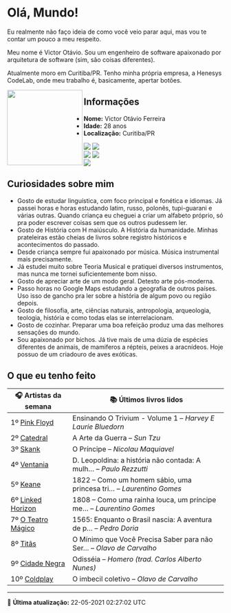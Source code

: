 # Olá, Mundo!

Eu realmente não faço ideia de como você veio parar aqui, mas vou te contar um pouco a meu respeito.

Meu nome é Victor Otávio. Sou um engenheiro de software apaixonado por arquitetura de software (sim, são coisas diferentes).

Atualmente moro em Curitiba/PR. Tenho minha própria empresa, a Henesys CodeLab, onde meu trabalho é, basicamente, apertar botões.

<img align="left" src="https://github.com/vctrtvfrrr/vctrtvfrrr/raw/master/octocat.png" alt="" width="175" />

## Informações

- **Nome:** Victor Otávio Ferreira
- **Idade:** 28 anos
- **Localização:** Curitiba/PR

[![](https://img.shields.io/badge/LinkedIn-victorotavio-blue)](https://www.linkedin.com/in/victorotavio/) [![](https://img.shields.io/badge/Twitter-@vctrtvfrrr-blue)](https://twitter.com/vctrtvfrrr)  
[![](https://img.shields.io/badge/GitHub-vctrtvfrrr-24292e)](https://github.com/vctrtvfrrr) [![](https://img.shields.io/badge/GitLab-vctrtvfrrr-ec5d16)](https://gitlab.com/vctrtvfrrr)  
[![](https://img.shields.io/badge/Email-victor@otavioferreira.com.br-red)](mailto:victor@otavioferreira.com.br)  

## Curiosidades sobre mim

-   Gosto de estudar linguística, com foco principal e fonética e idiomas. Já passei horas e horas estudando latim, russo, polonês, tupi-guarani e várias outras. Quando criança eu cheguei a criar um alfabeto próprio, só pra poder escrever coisas sem que os outros pudessem ler.
-   Gosto de História com H maiúsculo. A História da humanidade. Minhas prateleiras estão cheias de livros sobre registro históricos e acontecimentos do passado.
-   Desde criança sempre fui apaixonado por música. Música instrumental mais precisamente.
-   Já estudei muito sobre Teoria Musical e pratiquei diversos instrumentos, mas nunca me tornei suficientemente bom nisso.
-   Gosto de apreciar arte de um modo geral. Detesto arte pós-moderna.
-   Passo horas no Google Maps estudando a geografia de outros países. Uso isso de gancho pra ler sobre a história de algum povo ou região depois.
-   Gosto de filosofia, arte, ciências naturais, antropologia, arqueologia, teologia, história e como todas elas se interrelacionam.
-   Gosto de cozinhar. Preparar uma boa refeição produz uma das melhores sensações do mundo.
-   Sou apaixonado por bichos. Já tive mais de uma dúzia de espécies diferentes de animais, de mamiferos a répteis, peixes a aracnídeos. Hoje possuo de um criadouro de aves exóticas.


## O que eu tenho feito

|                        🎧 Artistas da semana                         |                      📚 Últimos livros lidos                      |
|----------------------------------------------------------------------|-------------------------------------------------------------------|
| 1º [Pink Floyd](https://www.last.fm/music/Pink+Floyd)                | Ensinando O Trivium - Volume 1	–	_Harvey E Laurie Bluedorn_         |
| 2º [Catedral](https://www.last.fm/music/Catedral)                    | A Arte da Guerra	–	_Sun Tzu_                                        |
| 3º [Skank](https://www.last.fm/music/Skank)                          | O Príncipe	–	_Nicolau Maquiavel_                                    |
| 4º [Ventania](https://www.last.fm/music/Ventania)                    | D. Leopoldina: a história não contada: A mulh…	–	_Paulo Rezzutti_   |
| 5º [Keane](https://www.last.fm/music/Keane)                          | 1822 – Como um homem sábio, uma princesa tri…	–	_Laurentino Gomes_  |
| 6º [Linked Horizon](https://www.last.fm/music/Linked+Horizon)        | 1808 – Como uma rainha louca, um príncipe me…	–	_Laurentino Gomes_  |
| 7º [O Teatro Mágico](https://www.last.fm/music/O+Teatro+M%C3%A1gico) | 1565: Enquanto o Brasil nascia: A aventura de p…	–	_Pedro Doria_    |
| 8º [Titãs](https://www.last.fm/music/Tit%C3%A3s)                     | O Mínimo que Você Precisa Saber para não Ser…	–	_Olavo de Carvalho_ |
| 9º [Cidade Negra](https://www.last.fm/music/Cidade+Negra)            | Odisséia	–	_Homero (trad. Carlos Alberto Nunes)_                    |
| 10º [Coldplay](https://www.last.fm/music/Coldplay)                   | O imbecil coletivo	–	_Olavo de Carvalho_                            |


---

🚀 **Última atualização:** 22-05-2021 02:27:02 UTC